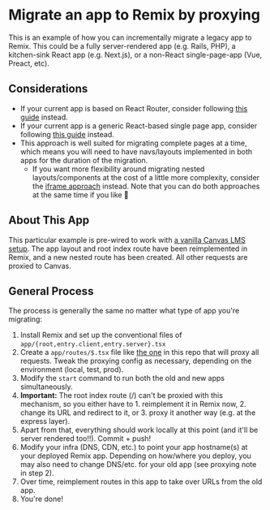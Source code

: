 # Migrate an app to Remix by proxying

This is an example of how you can incrementally migrate a legacy app to Remix. This could be a fully server-rendered app (e.g. Rails, PHP), a kitchen-sink React app (e.g. Next.js), or a non-React single-page-app (Vue, Preact, etc).

## Considerations

- If your current app is based on React Router, consider following [this guide](https://remix.run/docs/en/v1/guides/migrating-react-router-app) instead.
- If your current app is a generic React-based single page app, consider following [this guide](../incremental-non-rr-spa-to-remix-upgrade-path/) instead.
- This approach is well suited for migrating complete pages at a time, which means you will need to have navs/layouts implemented in both apps for the duration of the migration.
  - If you want more flexibility around migrating nested layouts/components at the cost of a little more complexity, consider the [iframe approach](../incremental-black-box-to-remix-upgrade-path-via-iframe/) instead. Note that you can do both approaches at the same time if you like 🥳

## About This App

This particular example is pre-wired to work with [a vanilla Canvas LMS setup](https://github.com/instructure/canvas-lms/wiki/Quick-Start). The app layout and root index route have been reimplemented in Remix, and a new nested route has been created. All other requests are proxied to Canvas.

## General Process

The process is generally the same no matter what type of app you're migrating:

1. Install Remix and set up the conventional files of `app/{root,entry.client,entry.server}.tsx`
2. Create a `app/routes/$.tsx` file like [the one](app/routes/$.tsx) in this repo that will proxy all requests. Tweak the proxying config as necessary, depending on the environment (local, test, prod).
3. Modify the `start` command to run both the old and new apps simultaneously.
4. **Important:** The root index route (/) can't be proxied with this mechanism, so you either have to 1. reimplement it in Remix now, 2. change its URL and redirect to it, or 3. proxy it another way (e.g. at the express layer).
5. Apart from that, everything should work locally at this point (and it'll be server rendered too!!). Commit + push!
6. Modify your infra (DNS, CDN, etc.) to point your app hostname(s) at your deployed Remix app. Depending on how/where you deploy, you may also need to change DNS/etc. for your old app (see proxying note in step 2).
7. Over time, reimplement routes in this app to take over URLs from the old app.
8. You're done!
